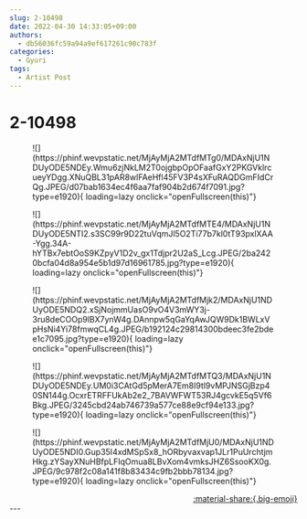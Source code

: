 ```yaml
---
slug: 2-10498
date: 2022-04-30 14:33:05+09:00
authors:
  - db56036fc59a94a9ef617261c90c783f
categories:
  - Gyuri
tags:
  - Artist Post
---
```


# 2-10498

<div class="post-container" markdown="1">
<div class="content-container md-sidebar__scrollwrap" markdown="1">


<figure markdown="1">
![](https://phinf.wevpstatic.net/MjAyMjA2MTdfMTg0/MDAxNjU1NDUyODE5NDEy.Wmu6zjNkLM2T0ojgbpOpOFaafGxY2PKGVklrcueyYDgg.XNuQBL31pAR8wlFAeHfl45FV3P4sXFuRAQDGmFIdCrQg.JPEG/d07bab1634ec4f6aa7faf904b2d674f7091.jpg?type=e1920){ loading=lazy onclick="openFullscreen(this)"}
</figure>

<figure markdown="1">
![](https://phinf.wevpstatic.net/MjAyMjA2MTdfMTE4/MDAxNjU1NDUyODE5NTI2.s3SC99r9D22tuVqmJl5O2Ti77b7kl0tT93pxlXAA-Ygg.34A-hYTBx7ebtOoS9KZpyV1D2v_gx1Tdjpr2U2aS_Lcg.JPEG/2ba2420bcfa04d8a954e5b1d97d16961785.jpg?type=e1920){ loading=lazy onclick="openFullscreen(this)"}
</figure>

<figure markdown="1">
![](https://phinf.wevpstatic.net/MjAyMjA2MTdfMjk2/MDAxNjU1NDUyODE5NDQ2.xSjNojmmUasO9vO4V3mWY3j-3ru8deCOOp9lBX7ynW4g.DAnnpw5qGaYqAwJQW9Dk1BWLxVpHsNi4Yi78fmwqCL4g.JPEG/b192124c29814300bdeec3fe2bdee1c7095.jpg?type=e1920){ loading=lazy onclick="openFullscreen(this)"}
</figure>

<figure markdown="1">
![](https://phinf.wevpstatic.net/MjAyMjA2MTdfMTQ3/MDAxNjU1NDUyODE5NDEy.UM0i3CAtGd5pMerA7Em8I9tl9vMPJNSGjBzp40SN144g.OcxrETRFFUkAb2e2_7BAVWFWT53RJ4gcvkE5q5Vf6Bkg.JPEG/3245cbd24ab746739a577ce88e9cf94e133.jpg?type=e1920){ loading=lazy onclick="openFullscreen(this)"}
</figure>

<figure markdown="1">
![](https://phinf.wevpstatic.net/MjAyMjA2MTdfMjU0/MDAxNjU1NDUyODE5NDI0.Gup35I4xdMSpSx8_hORbyvaxvap1JLr1PuUrchtjmHkg.zYSayXNuHBfpLFIqOmua8LBvXom4vmksJHZ6SsooKX0g.JPEG/9c978f2c08a141f8b83434c9fb2bbb78134.jpg?type=e1920){ loading=lazy onclick="openFullscreen(this)"}
</figure>


</div>
</div>

<div style="text-align: right;" markdown="1">
<a href="https://weverse.io/fromis9/artist/2-10498" style="text-align: right;">:material-share:{.big-emoji}</a>
</div>
---

